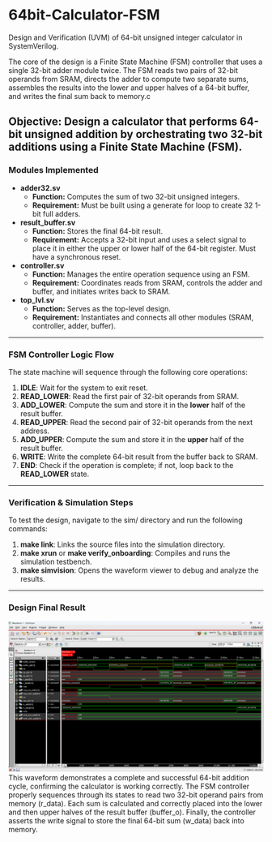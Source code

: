 # 64bit-Calculator-FSM
Design and Verification (UVM) of 64-bit unsigned integer calculator in SystemVerilog.

The core of the design is a Finite State Machine (FSM) controller that uses a single 32-bit adder module twice. The FSM reads two pairs of 32-bit operands from SRAM, directs the adder to compute two separate sums, assembles the results into the lower and upper halves of a 64-bit buffer, and writes the final sum back to memory.c

**Objective:** Design a calculator that performs 64-bit unsigned addition by orchestrating two 32-bit additions using a Finite State Machine (FSM).  
---

### **Modules Implemented**

* **adder32.sv**  
  * **Function:** Computes the sum of two 32-bit unsigned integers.  
  * **Requirement:** Must be built using a generate for loop to create 32 1-bit full adders.  
* **result\_buffer.sv**  
  * **Function:** Stores the final 64-bit result.  
  * **Requirement:** Accepts a 32-bit input and uses a select signal to place it in either the upper or lower half of the 64-bit register. Must have a synchronous reset.  
* **controller.sv**  
  * **Function:** Manages the entire operation sequence using an FSM.  
  * **Requirement:** Coordinates reads from SRAM, controls the adder and buffer, and initiates writes back to SRAM.  
* **top\_lvl.sv**  
  * **Function:** Serves as the top-level design.  
  * **Requirement:** Instantiates and connects all other modules (SRAM, controller, adder, buffer).

---

### **FSM Controller Logic Flow**

The state machine will sequence through the following core operations:

1. **IDLE**: Wait for the system to exit reset.  
2. **READ\_LOWER**: Read the first pair of 32-bit operands from SRAM.  
3. **ADD\_LOWER**: Compute the sum and store it in the **lower** half of the result buffer.  
4. **READ\_UPPER**: Read the second pair of 32-bit operands from the next address.  
5. **ADD\_UPPER**: Compute the sum and store it in the **upper** half of the result buffer.  
6. **WRITE**: Write the complete 64-bit result from the buffer back to SRAM.  
7. **END**: Check if the operation is complete; if not, loop back to the **READ\_LOWER** state.

---

### **Verification & Simulation Steps**

To test the design, navigate to the sim/ directory and run the following commands:

1. **make link**: Links the source files into the simulation directory.  
2. **make xrun** or **make verify\_onboarding**: Compiles and runs the simulation testbench.  
3. **make simvision**: Opens the waveform viewer to debug and analyze the results.

---

### **Design Final Result**
![Calculator Waveform](./Design_files/images/Calculator_Waveform.png)
This waveform demonstrates a complete and successful 64-bit addition cycle, confirming the calculator is working correctly. The FSM controller properly sequences through its states to read two 32-bit operand pairs from memory (r_data). Each sum is calculated and correctly placed into the lower and then upper halves of the result buffer (buffer_o). Finally, the controller asserts the write signal to store the final 64-bit sum (w_data) back into memory.

